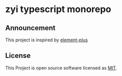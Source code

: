 # zyi typescript monorepo

## Announcement

This project is inspired by [element-plus](https://github.com/element-plus/element-plus)

## License

This Project is open source software licensed as
[MIT](./LICENSE).
